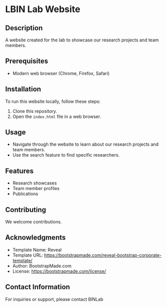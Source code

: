 # LBIN Lab Website

## Description

A website created for the lab to showcase our research projects and team members.

## Prerequisites

- Modern web browser (Chrome, Firefox, Safari)

## Installation

To run this website locally, follow these steps:

1. Clone this repository.
2. Open the `index.html` file in a web browser.

## Usage

- Navigate through the website to learn about our research projects and team members.
- Use the search feature to find specific researchers.

## Features

- Research showcases
- Team member profiles
- Publications

## Contributing

We welcome contributions. 


## Acknowledgments

- Template Name: Reveal
- Template URL: https://bootstrapmade.com/reveal-bootstrap-corporate-template/
- Author: BootstrapMade.com
- License: https://bootstrapmade.com/license/

## Contact Information

For inquiries or support, please contact BINLab
